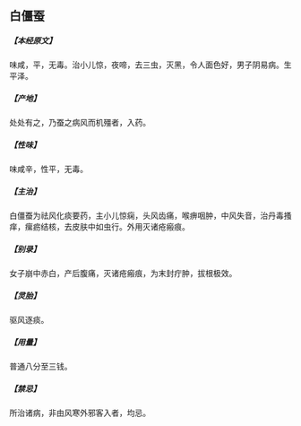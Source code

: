 ## 白僵蚕

##### 【本经原文】
味咸，平，无毒。治小儿惊，夜啼，去三虫，灭黑，令人面色好，男子阴易病。生平泽。
##### 【产地】
处处有之，乃蚕之病风而机殭者，入药。
##### 【性味】
味咸辛，性平，无毒。
##### 【主治】
白僵蚕为祛风化痰要药，主小儿惊痫，头风齿痛，喉痹咽肿，中风失音，治丹毒搔痒，瘰疬结核，去皮肤中如虫行。外用灭诸疮瘢痕。
##### 【别录】
女子崩中赤白，产后腹痛，灭诸疮瘢痕，为末封疔肿，拔根极效。
##### 【灵胎】
驱风逐痰。
##### 【用量】
普通八分至三钱。
##### 【禁忌】
所治诸病，非由风寒外邪客入者，均忌。
